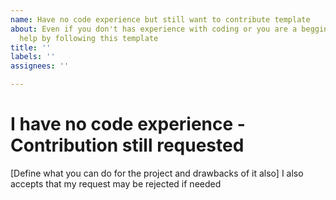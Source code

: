 ```yaml
---
name: Have no code experience but still want to contribute template
about: Even if you don't has experience with coding or you are a begginer you can
  help by following this template
title: ''
labels: ''
assignees: ''

---
```


# I have no code experience - Contribution still requested
[Define what you can do for the project and drawbacks of it also]
I also accepts that my request may be rejected if needed

